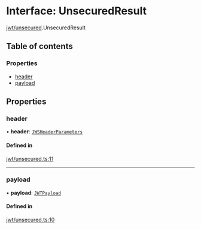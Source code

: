 # Interface: UnsecuredResult

[jwt/unsecured](../modules/jwt_unsecured.md).UnsecuredResult

## Table of contents

### Properties

- [header](jwt_unsecured.UnsecuredResult.md#header)
- [payload](jwt_unsecured.UnsecuredResult.md#payload)

## Properties

### header

• **header**: [`JWSHeaderParameters`](types.JWSHeaderParameters.md)

#### Defined in

[jwt/unsecured.ts:11](https://github.com/panva/jose/blob/v3.18.0/src/jwt/unsecured.ts#L11)

___

### payload

• **payload**: [`JWTPayload`](types.JWTPayload.md)

#### Defined in

[jwt/unsecured.ts:10](https://github.com/panva/jose/blob/v3.18.0/src/jwt/unsecured.ts#L10)

